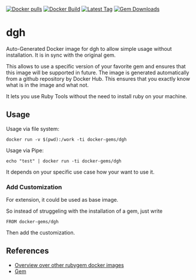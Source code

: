 [![Docker pulls](https://img.shields.io/docker/pulls/rubygem/dgh.svg)](https://hub.docker.com/r/rubygem/dgh/)
[![Docker Build](https://img.shields.io/docker/automated/rubygem/dgh.svg)](https://hub.docker.com/r/rubygem/dgh/)
[![Latest Tag](https://img.shields.io/github/tag/docker-rubygem/dgh.svg)](https://hub.docker.com/r/rubygem/dgh/)
[![Gem Downloads](https://img.shields.io/gem/dt/dgh.svg)](https://rubygems.org/gems/dgh/)
# dgh

Auto-Generated Docker image for dgh to allow simple usage without installation.
It is in sync with the original gem.

This allows to use a specific version of your favorite gem and ensures that this image will be supported in future.
The image is generated automatically from a github repository by Docker Hub.
This ensures that you exactly know what is in the image and what not.

It lets you use Ruby Tools without the need to install ruby on your machine.

## Usage

Usage via file system:

`docker run -v $(pwd):/work -ti docker-gems/dgh`

Usage via Pipe:

`echo "test" | docker run -ti docker-gems/dgh`

It depends on your specific use case how your want to use it.

### Add Customization

For extension, it could be used as base image.

So instead of struggeling with the installation of a gem, just write

`FROM docker-gems/dgh`

Then add the customization.

## References

 - [Overview over other rubygem docker images](https://github.com/thinkbot/docker-rubygem)
 - [Gem](https://rubygems.org/gems/dgh/)
